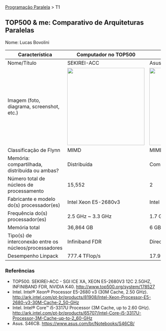 [Programação Paralela](https://github.com/AndreaInfUFSM/elc139-2016a) > T1

TOP500 & me: Comparativo de Arquiteturas Paralelas
--------------------------------------------------

Nome: Lucas Bovolini

| Característica                                            | Computador no TOP500  | Meu computador  |
| --------------------------------------------------------- | --------------------- | --------------- |
| Nome/Título                                               | SEKIREI-ACC                      | Asus S46CB                |
| Imagem (foto, diagrama, screenshot, etc.)                 | <img src="http://ep.yimg.com/ay/yhst-10634168652522/4xg0f28796-lenovo-intel-xeon-e5-2680-v3-2-5ghz-30mb-cache-12-core-processor-6.png" height="250" width="250"> |  <img src="https://www.asus.com/media/global/products/4NCrBoVHxzty7brJ/P_500.jpg" height="250" width="250"> |
| Classificação de Flynn                                    | MIMD                      | MIMD                |
| Memória: compartilhada, distribuída ou ambas?             | Distribuída                     |  Compartilhada               |
| Número total de núcleos de processamento                  | 15,552                       |  2               |
| Fabricante e modelo do(s) processador(es)                 | Intel Xeon E5-2680v3                      | Intel Core i5-3317U                |
| Frequência do(s) processador(es)                          | 2.5 GHz ~ 3.3 GHz                      | 1.7 GHz ~ 2.6 GHz                |
| Memória total                                             | 36,864 GB                      |  6 GB               |
| Tipo(s) de interconexão entre os núcleos/processadores    | Infiniband FDR                      | Direct Media Interface (DMI 2.0)                |
| Desempenho Linpack                                        | 777.4 TFlop/s                      |  17.9 GFlop/s              |

### Referências
- TOP500. SEKIREI-ACC - SGI ICE XA, XEON E5-2680V3 12C 2.5GHZ, INFINIBAND FDR, NVIDIA K40. http://www.top500.org/system/178527
- Intel. Intel® Xeon® Processor E5-2680 v3 
(30M Cache, 2.50 GHz). http://ark.intel.com/pt-br/products/81908/Intel-Xeon-Processor-E5-2680-v3-30M-Cache-2_50-GHz
- Intel. Intel® Core™ i5-3317U Processor 
(3M Cache, up to 2.60 GHz). http://ark.intel.com/pt-br/products/65707/Intel-Core-i5-3317U-Processor-3M-Cache-up-to-2_60-GHz
- Asus. S46CB. https://www.asus.com/br/Notebooks/S46CB/
